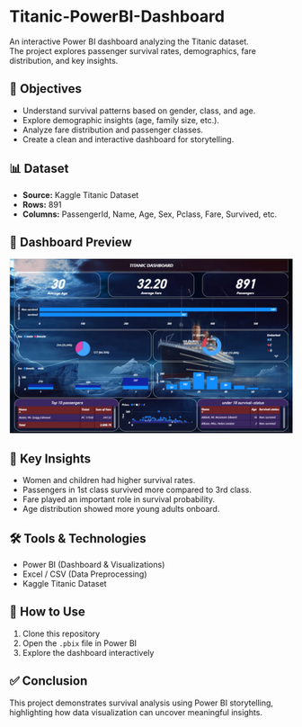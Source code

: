 # Titanic-PowerBI-Dashboard

An interactive Power BI dashboard analyzing the Titanic dataset.  
The project explores passenger survival rates, demographics, fare distribution, and key insights.

## 🎯 Objectives
- Understand survival patterns based on gender, class, and age.  
- Explore demographic insights (age, family size, etc.).  
- Analyze fare distribution and passenger classes.  
- Create a clean and interactive dashboard for storytelling.


## 📊 Dataset
- **Source:** Kaggle Titanic Dataset  
- **Rows:** 891  
- **Columns:** PassengerId, Name, Age, Sex, Pclass, Fare, Survived, etc.

## 📸 Dashboard Preview

[![Titanic Dashboard](Titanic_Dashboard_Screenshot/Titanic_Dashboard_Screenshot.png)](https://github.com/YourUsername/Titanic-PowerBI-Dashboard)

## 🔑 Key Insights
- Women and children had higher survival rates.  
- Passengers in 1st class survived more compared to 3rd class.  
- Fare played an important role in survival probability.  
- Age distribution showed more young adults onboard.

## 🛠️ Tools & Technologies
- Power BI (Dashboard & Visualizations)  
- Excel / CSV (Data Preprocessing)  
- Kaggle Titanic Dataset
  
## 📂 How to Use
1. Clone this repository  
2. Open the `.pbix` file in Power BI  
3. Explore the dashboard interactively

## ✅ Conclusion
This project demonstrates survival analysis using Power BI storytelling,  
highlighting how data visualization can uncover meaningful insights.




 
